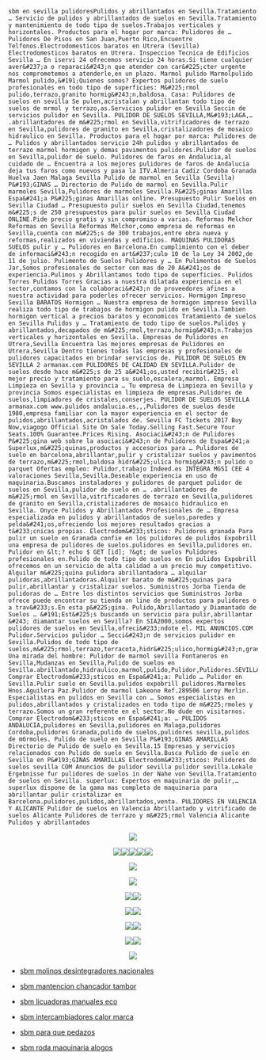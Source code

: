 
```
sbm en sevilla pulidoresPulidos y abrillantados en Sevilla.Tratamiento … Servicio de pulidos y abrillantados de suelos en Sevilla.Tratamiento y mantenimiento de todo tipo de suelos.Trabajos verticales y horizontales. Productos para el hogar por marca: Pulidores de … Pulidores De Pisos en San Juan,Puerto Rico,Encuentre Telfonos.Electrodomesticos baratos en Utrera (Sevilla) Electrodomesticos baratos en Utrera. Inspeccion Tecnica de Edificios Sevilla … En iservi 24 ofrecemos servicio 24 horas.Si tiene cualquier aver&#237;a o reparaci&#243;n que atender con car&#225;cter urgente nos comprometemos a atenderle,en un plazo. Marmol pulido Marmolpulido Marmol pulido,&#191;Quienes somos? Expertos pulidores de suelo profesionales en todo tipo de superficies: M&#225;rmol pulido,terrazo,granito hormig&#243;n,baldosa. Сasa: Pulidores de suelos en sevilla Se pulen,acristalan y abrillantan todo tipo de suelos de mrmol y terrazo,as.Servicios pulidor en Sevilla Seccin de servicios pulidor en Sevilla. PULIDOR DE SUELOS SEVILLA,M&#193;LAGA,… .abrillantadores de m&#225;rmol en Sevilla,vitrificadores de terrazo en Sevilla,pulidores de granito en Sevilla,cristalizadores de mosaico hidraulico en Sevilla. Productos para el hogar por marca: Pulidores de … Pulidos y abrillantados servicio 24h pulidos y abrillantados de terrazo marmol hormigon y demas pavimentos pulidores.Pulidor de suelos en Sevilla,pulidor de suelo. Pulidores de faros en Andalucia,al cuidado de … Encuentra a los mejores pulidores de faros de Andalucia deja tus faros como nuevos y pasa la ITV.Almeria Cadiz Cordoba Granada Huelva Jaen Malaga Sevilla Pulido de marmol en Sevilla (Sevilla) P&#193;GINAS … Directorio de Pulido de marmol en Sevilla.Pulir marmoles Sevilla,Pulidores de marmoles Sevilla.P&#225;ginas Amarillas Espa&#241;a P&#225;ginas Amarillas online. Presupuesto Pulir Suelos en Sevilla Ciudad … Presupuesto pulir suelos en Sevilla Ciudad,tenemos m&#225;s de 250 presupuestos para pulir suelos en Sevilla Ciudad ONLINE.Pide precio gratis y sin compromiso a varias. Reformas Melchor Reformas en Sevilla Reformas Melchor,como empresa de reformas en Sevilla,cuenta con m&#225;s de 300 trabajos,entre obra nueva y reformas,realizados en viviendas y edificios. MAQUINAS PULIDORAS SUELOS pulir y … Pulidores en Barcelona.En cumplimiento con el deber de informaci&#243;n recogido en art&#237;culo 10 de la Ley 34 2002,de 11 de julio. Pulimento de Suelos Pulidores y … En Pulimentos de Suelos Jar,Somos profesionales de sector con mas de 20 A&#241;os de experiencia.Pulimos y Abrillantamos todo tipo de superficies. Pulidos Torres Pulidos Torres Gracias a nuestra dilatada experiencia en el sector,contamos con la colaboraci&#243;n de proveedores afines a nuestra actividad para poderles ofrecer servicios. Hormigon Impreso Sevilla BARATOS Hormigon … Nuestra empresa de hormigon impreso Sevilla realiza todo tipo de trabajos de hormigon pulido en Sevilla.Tambien hormigon vertical a precios baratos y economicos Tratamiento de suelos en Sevilla Pulidos y … Tratamiento de todo tipo de suelos.Pulidos y abrillantados,decapados de m&#225;rmol,terrazo,hormig&#243;n.Trabajos verticales y horizontales en Sevilla. Empresas de Pulidores en Utrera,Sevilla Encuentra las mejores empresas de Pulidores en Utrera,Sevilla Dentro tienes todas las empresas y profesionales de pulidores capacitados en brindar servicios de. PULIDOR DE SUELOS EN SEVILLA 2 armanax.com PULIDORES DE CALIDAD EN SEVILLA.Pulidor de suelos desde hace m&#225;s de 25 a&#241;os,usted recibir&#225; el mejor precio y tratamiento para su suelo,escalera,marmol. Empresa Limpieza en Sevilla y provincia … Tu empresa de Limpieza en Sevilla y provincia Somos especialistas en limpieza de empresas.Pulidores de suelos,limpiadores de cristales,conserjes. PULIDOR DE SUELOS SEVILLA armanax.com www.pulidos andalucia.es,,,Pulidores de suelos desde 1980,empresa familiar con la mayor experiencia en el sector de pulidos,abrillantados,acristalados de. Sevilla FC Tickets 2017 Buy Now,viagogo Official Site On Sale Today.Selling Fast.Secure Your Seats.100% Guarantee.Prices Rising. Asociaci&#243;n de Pulidores P&#225;gina web sobre la asociaci&#243;n de Pulidores de Espa&#241;a Superlux,m&#225;quinas,productos y accesorios para … Pulidores de suelo en barcelona,abrillantar,pulir y cristalizar suelos y pavimentos de terrazo,m&#225;rmol,baldosa hidr&#225;ulica hormig&#243;n pulido o parquet Ofertas empleo: Pulidor,trabajo Indeed.es INTEGRA MGSI CEE 4 valoraciones Sevilla,Sevilla.Deseable experiencia en uso de maquinaria.Buscamos instaladores y pulidores de parquet pulidor de suelos en Sevilla,pulidor de suelo en … .abrillantadores de m&#225;rmol en Sevilla,vitrificadores de terrazo en Sevilla,pulidores de granito en Sevilla,cristalizadores de mosaico hidraulico en Sevilla. Onyce Pulidos y Abrillantados Profesionales de … Empresa especializada en pulidos y abrillantados de suelos,paredes y pelda&#241;os,ofreciendo los mejores resultados gracias a t&#233;cnicas propias. Electrodom&#233;sticos: Pulidores granada Para pulir un suelo en Granada confie en los pulidores de pulidos Expobrill una empresa de pulidores de suelos.pulidores en Sevilla,pulidores en. Pulidor en &lt;? echo $ GET [id]; ?&gt; de suelos Pulidores profesionales en.Pulido de todo tipo de suelos en En pulidos Expobrill ofrecemos en un servicio de alta calidad a un precio muy competitivo. Alquilar m&#225;quina pulidora abrillantadora … alquilar pulidoras,abrillantadoras.Alquiler barato de m&#225;quinas para pulir,abrillantar y cristalizar suelos. Suministros Jorba Tienda de pulidoras de … Entre los distintos servicios que Suministros Jorba ofrece puede encontrar su tienda on line de productos para pulidores o a trav&#233;s.En esta p&#225;gina. Pulido,Abrillantado y Diamantado de Suelos … &#191;Est&#225;s buscando un servicio para pulir,abrillantar &#243; diamantar suelos en Sevilla? En SIA2000,somos expertos pulidores de suelos en Sevilla,ofreci&#233;ndote el. MIL ANUNCIOS.COM Pulidor.Servicios pulidor … Secci&#243;n de servicios pulidor en Sevilla.Pulidos de todo tipo de suelos,m&#225;rmol,terrazo,terracota,hidr&#225;ulico,hormig&#243;n,granito,etc.. Una mirada del hombre: Pulidor de marmol sevilla Fontaneros en Sevilla,Mudanzas en Sevilla,Pulido de suelos en Sevilla.abrillantado,hidraulico,marmol,pulido,Pulidor,Pulidores.SEVILLA,AGPUL. Comprar Electrodom&#233;sticos en Espa&#241;a: Pulido … Pulidor en Sevilla.Pulir suelo en Sevilla.pulidos expobrill pulidores.Marmoles Hnos.Aguilera Paz.Pulidor de marmol Lakeone Ref.289506 Leroy Merlin. Especialistas en pulidos en Sevilla con … Somos especialistas en pulidos,abrillantados y cristalizados en todo tipo de m&#225;rmoles y terrazo.Somos un gran referente en el sector.No dude en visitarnos. Comprar Electrodom&#233;sticos en Espa&#241;a: … PULIDOS ANDALUCIA,pulidores en Sevilla,pulidores en Malaga,pulidores Cordoba,pulidores Granada,pulido de suelos,pulidores sevilla,pulidos de mбrmoles. Pulido de suelo en Sevilla P&#193;GINAS AMARILLAS Directorio de Pulido de suelo en Sevilla.15 Empresas y servicios relacionados con Pulido de suelo en Sevilla.Busca Pulido de suelo en Sevilla en P&#193;GINAS AMARILLAS Electrodom&#233;sticos: Pulidores de suelos sevilla COM Anuncios de pulidor sevilla pulidor sevilla.Lokale Ergebnisse fur pulidores de suelos in der Nahe von Sevilla.Tratamiento de suelos en Sevilla. superlux: Expertos en maquinaria de pulir,… superlux dispone de la gama mas completa de maquinaria para abrillantar pulir cristalizar en Barcelona.pulidores,pulidos,abrillantados,venta. PULIDORES EN VALENCIA Y ALICANTE Pulidor de suelos en Valencia Abrillantado y vitrificado de suelos Alicante Pulidores de terrazo y m&#225;rmol Valencia Alicante Pulidos y abrillantados 
```

<div align="center">

<a href="https://es-crusher.shibang-china.com/github&k=sbm+en+sevilla+pulidores"><img src="https://static.shibang-china.com/es/crusher/logo.jpg"></a>

<a href="https://es-crusher.shibang-china.com/github&k=sbm+en+sevilla+pulidores"><img src="https://static.shibang-china.com/es/crusher/index.jpg"></a><a href="https://es-crusher.shibang-china.com/material.htmlgithub&k=sbm+en+sevilla+pulidores"><img src="https://static.shibang-china.com/es/crusher/material.jpg"></a><a href="https://es-crusher.shibang-china.com/application.htmlgithub&k=sbm+en+sevilla+pulidores"><img src="https://static.shibang-china.com/es/crusher/application.jpg"></a><a href="https://es-crusher.shibang-china.com/aboutus.htmlgithub&k=sbm+en+sevilla+pulidores"><img src="https://static.shibang-china.com/es/crusher/aboutus.jpg"></a><a href="https://es-crusher.shibang-china.com/contact.htmlgithub&k=sbm+en+sevilla+pulidores"><img src="https://static.shibang-china.com/es/crusher/contact.jpg"></a>

<a href="https://es-crusher.shibang-china.com/github&k=sbm+en+sevilla+pulidores"><img src="https://static.shibang-china.com/es/crusher/banner.jpg"></a>

<a href="https://swt.shibang-china.com/github&k=sbm+en+sevilla+pulidores"><img src="https://static.shibang-china.com/es/crusher/text.jpg"></a>

<a href="https://swt.shibang-china.com/github&k=sbm+en+sevilla+pulidores"><img src="https://static.shibang-china.com/es/crusher/chat.jpg"></a><a href="https://es-crusher.shibang-china.com/contact.htmlgithub&k=sbm+en+sevilla+pulidores"><img src="https://static.shibang-china.com/es/crusher/message.jpg"></a>

<a href="https://es-crusher.shibang-china.com/products/pe.htmlgithub&k=sbm+en+sevilla+pulidores"><img src="https://static.shibang-china.com/es/crusher/pe.jpg"></a><a href="https://es-crusher.shibang-china.com/products/pf.htmlgithub&k=sbm+en+sevilla+pulidores"><img src="https://static.shibang-china.com/es/crusher/pf.jpg"></a>

<a href="https://es-crusher.shibang-china.com/products/hpt.htmlgithub&k=sbm+en+sevilla+pulidores"><img src="https://static.shibang-china.com/es/crusher/hpt.jpg"></a><a href="https://es-crusher.shibang-china.com/products/vsi.htmlgithub&k=sbm+en+sevilla+pulidores"><img src="https://static.shibang-china.com/es/crusher/vsi.jpg"></a>

<a href="https://es-crusher.shibang-china.com/products/klv.htmlgithub&k=sbm+en+sevilla+pulidores"><img src="https://static.shibang-china.com/es/crusher/klv.jpg"></a><a href="https://es-crusher.shibang-china.com/products/portable.htmlgithub&k=sbm+en+sevilla+pulidores"><img src="https://static.shibang-china.com/es/crusher/portable.jpg"></a>

<a href="https://swt.shibang-china.com/github&k=sbm+en+sevilla+pulidores"><img src="https://static.shibang-china.com/es/crusher/case.jpg"></a>

</div>


* [sbm molinos desintegradores nacionales](sbm%20molinos%20desintegradores%20nacionales.md)

* [sbm mantencion chancador tambor](sbm%20mantencion%20chancador%20tambor.md)

* [sbm licuadoras manuales eco](sbm%20licuadoras%20manuales%20eco.md)

* [sbm intercambiadores calor marca](sbm%20intercambiadores%20calor%20marca.md)

* [sbm para que pedazos](sbm%20para%20que%20pedazos.md)

* [sbm roda maquinaria alogos](sbm%20roda%20maquinaria%20alogos.md)